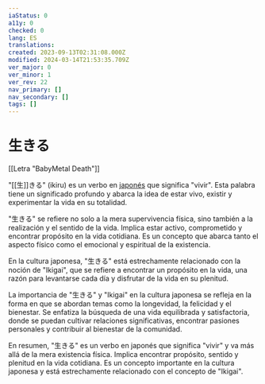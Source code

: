 ```yaml
---
iaStatus: 0
a11y: 0
checked: 0
lang: ES
translations: 
created: 2023-09-13T02:31:08.000Z
modified: 2024-03-14T21:53:35.709Z
ver_major: 0
ver_minor: 1
ver_rev: 22
nav_primary: []
nav_secondary: []
tags: []
---
```

# 生きる

[[Letra "BabyMetal Death"]]

"[[生]]きる" (ikiru) es un verbo en [japonés]() que significa "vivir". Esta palabra tiene un significado profundo y abarca la idea de estar vivo, existir y experimentar la vida en su totalidad.

"生きる" se refiere no solo a la mera supervivencia física, sino también a la realización y el sentido de la vida. Implica estar activo, comprometido y encontrar propósito en la vida cotidiana. Es un concepto que abarca tanto el aspecto físico como el emocional y espiritual de la existencia.

En la cultura japonesa, "生きる" está estrechamente relacionado con la noción de "Ikigai", que se refiere a encontrar un propósito en la vida, una razón para levantarse cada día y disfrutar de la vida en su plenitud.

La importancia de "生きる" y "Ikigai" en la cultura japonesa se refleja en la forma en que se abordan temas como la longevidad, la felicidad y el bienestar. Se enfatiza la búsqueda de una vida equilibrada y satisfactoria, donde se puedan cultivar relaciones significativas, encontrar pasiones personales y contribuir al bienestar de la comunidad.

En resumen, "生きる" es un verbo en japonés que significa "vivir" y va más allá de la mera existencia física. Implica encontrar propósito, sentido y plenitud en la vida cotidiana. Es un concepto importante en la cultura japonesa y está estrechamente relacionado con el concepto de "Ikigai".